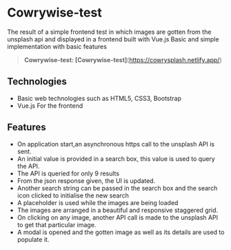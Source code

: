 # Cowrywise-test

The result of a simple frontend test in which images are gotten from the unsplash api and displayed in a frontend built with Vue.js
Basic and simple implementation with basic features 

> **Cowrywise-test: [Cowrywise-test]**(https://cowrysplash.netlify.app/)

## Technologies

- Basic web technologies such as HTML5, CSS3, Bootstrap
- Vue.js For the frontend


## Features

- On application start,an asynchronous https call to the unsplash API is sent.
- An initial value is provided in a search box, this value is used to query the API.
- The API is queried for only 9 results
- From the json response given, the UI is updated.
- Another search string can be passed in the search box and the search icon clicked to initialise the new search
- A placeholder is used while the images are being loaded
- The images are arranged in a beautiful and responsive staggered grid.
- On clicking on any image, another API call is made to the unsplash API to get that particular image.
- A modal is opened and the gotten image as well as its details are used to populate it.
